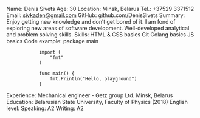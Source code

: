 Name: Denis Sivets
Age: 30
Location: Minsk, Belarus
Tel.: +37529 3371512
Email: sivkaden@gmail.com
GitHub: github.com/DenisSivets
Summary:
Enjoy getting new knowledge and don’t get bored of it.
I am fond of exploring new areas of software development.
Well-developed analytical and problem solving skills.
Skills:
HTML & CSS basics
Git
Golang basics
JS basics
Code example:
                package main

                import (
                    "fmt"
                )

                func main() {
                    fmt.Println("Hello, playground")
                }
Experience:
Mechanical engineer - Getz group Ltd. Minsk, Belarus
Education:
Belarusian State University, Faculty of Physics (2018)
English level:
Speaking: A2
Writing: A2